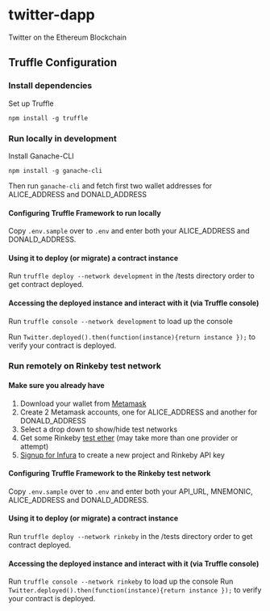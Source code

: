 # twitter-dapp
Twitter on the Ethereum Blockchain

## Truffle Configuration

### Install dependencies

Set up Truffle
```
npm install -g truffle
```

### Run locally in development

Install Ganache-CLI
```
npm install -g ganache-cli
```

Then run `ganache-cli` and fetch first two wallet addresses for ALICE_ADDRESS and DONALD_ADDRESS

#### Configuring Truffle Framework to run locally

Copy `.env.sample` over to `.env` and enter both your ALICE_ADDRESS and DONALD_ADDRESS.

#### Using it to deploy (or migrate) a contract instance

Run `truffle deploy --network development` in the /tests directory order to get contract deployed.

#### Accessing the deployed instance and interact with it (via Truffle console)

Run `truffle console --network development` to load up the console 

Run `Twitter.deployed().then(function(instance){return instance });` to verify your contract is deployed.

### Run remotely on Rinkeby test network

#### Make sure you already have
1. Download your wallet from [Metamask](https://metamask.io/)
2. Create 2 Metamask accounts, one for ALICE_ADDRESS and another for DONALD_ADDRESS
3. Select a drop down to show/hide test networks
4. Get some Rinkeby [test ether](https://faucet.rinkeby.io/) (may take more than one provider or attempt)
5. [Signup for Infura](https://infura.io/register) to create a new project and Rinkeby API key

#### Configuring Truffle Framework to the Rinkeby test network

Copy `.env.sample` over to `.env` and enter both your API_URL, MNEMONIC, ALICE_ADDRESS and DONALD_ADDRESS.

#### Using it to deploy (or migrate) a contract instance

Run `truffle deploy --network rinkeby` in the /tests directory order to get contract deployed.

#### Accessing the deployed instance and interact with it (via Truffle console)

Run `truffle console --network rinkeby` to load up the console 
Run `Twitter.deployed().then(function(instance){return instance });` to verify your contract is deployed.